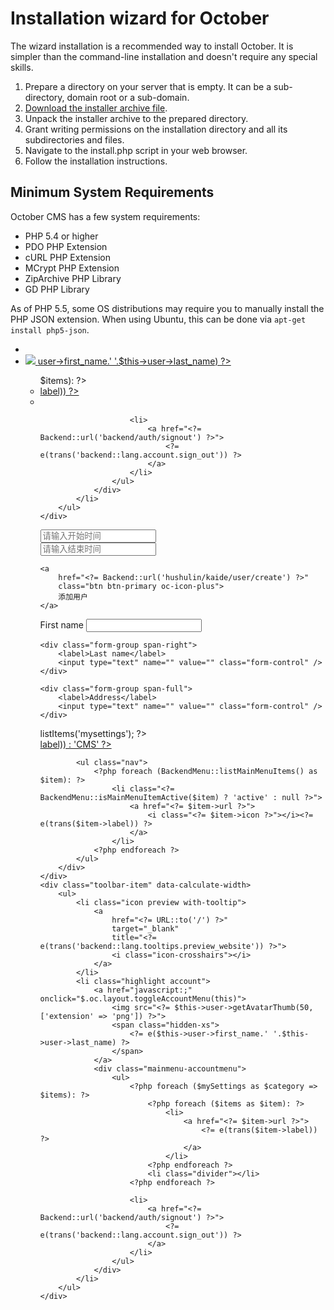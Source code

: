 # Installation wizard for October

The wizard installation is a recommended way to install October. It is simpler than the command-line installation and doesn't require any special skills.

1. Prepare a directory on your server that is empty. It can be a sub-directory, domain root or a sub-domain.
1. [Download the installer archive file](https://github.com/octobercms/install/archive/master.zip).
1. Unpack the installer archive to the prepared directory.
1. Grant writing permissions on the installation directory and all its subdirectories and files.
1. Navigate to the install.php script in your web browser.
1. Follow the installation instructions.

## Minimum System Requirements

October CMS has a few system requirements:

* PHP 5.4 or higher
* PDO PHP Extension
* cURL PHP Extension
* MCrypt PHP Extension
* ZipArchive PHP Library
* GD PHP Library

As of PHP 5.5, some OS distributions may require you to manually install the PHP JSON extension.
When using Ubuntu, this can be done via ``apt-get install php5-json``.


<div class="toolbar-item" data-calculate-width>
        <ul>
            <li class="icon preview with-tooltip">
                <a
                    href="<?= URL::to('/') ?>"
                    target="_blank"
                    title="<?= e(trans('backend::lang.tooltips.preview_website')) ?>">
                    <i class="icon-crosshairs"></i>
                </a>
            </li>
            <li class="highlight account">
                <a href="javascript:;" onclick="$.oc.layout.toggleAccountMenu(this)">
                    <img src="<?= $this->user->getAvatarThumb(50, ['extension' => 'png']) ?>">
                    <span class="hidden-xs">
                        <?= e($this->user->first_name.' '.$this->user->last_name) ?>
                    </span>
                </a>
                <div class="mainmenu-accountmenu">
                    <ul>
                        <?php foreach ($mySettings as $category => $items): ?>
                            <?php foreach ($items as $item): ?>
                                <li>
                                    <a href="<?= $item->url ?>">
                                        <?= e(trans($item->label)) ?>
                                    </a>
                                </li>
                            <?php endforeach ?>
                            <li class="divider"></li>
                        <?php endforeach ?>

                        <li>
                            <a href="<?= Backend::url('backend/auth/signout') ?>">
                                <?= e(trans('backend::lang.account.sign_out')) ?>
                            </a>
                        </li>
                    </ul>
                </div>
            </li>
        </ul>
    </div>




<div data-control="toolbar">

<div id="DatePicker-formPublishedAt-published_at-1" class="field-datepicker" data-control="datepicker" data-min-date="2000-01-01 00:00:00" data-max-date="2020-12-31 00:00:00">
    <div class="input-with-icon right-align">
        <i class="icon icon-calendar-o"></i>
        <input id="DatePicker-formPublishedAt-input-published_at-1" name="start" value="" class="form-control align-right" autocomplete="off" type="text" placeholder="请输入开始时间">
    </div>
</div>
<div id="DatePicker-formPublishedAt-published_at-2" class="field-datepicker" data-control="datepicker" data-min-date="2000-01-01 00:00:00" data-max-date="2020-12-31 00:00:00">
    <div class="input-with-icon right-align">
        <i class="icon icon-calendar-o"></i>
        <input id="DatePicker-formPublishedAt-input-published_at-2" name="end" value="" class="form-control align-right" autocomplete="off" type="text" placeholder="请输入结束时间">
    </div>
</div>

    <a
        href="<?= Backend::url('hushulin/kaide/user/create') ?>"
        class="btn btn-primary oc-icon-plus">
        添加用户
    </a>
</div>


<form class="form-elements" role="form">
    <div class="form-group span-left">
        <label>First name</label>
        <input type="text" name="" value="" class="form-control" />
    </div>

    <div class="form-group span-right">
        <label>Last name</label>
        <input type="text" name="" value="" class="form-control" />
    </div>

    <div class="form-group span-full">
        <label>Address</label>
        <input type="text" name="" value="" class="form-control" />
    </div>
</form>



<?php
    $activeItem = BackendMenu::getActiveMainMenuItem();
    $mySettings = System\Classes\SettingsManager::instance()->listItems('mysettings');
?>
<nav class="navbar control-toolbar" id="layout-mainmenu" role="navigation">
    <div class="toolbar-item toolbar-primary">
        <div data-control="toolbar">
            <a class="menu-toggle" href="javascript:;">
                <i class="icon-bars"></i>
                <?= $activeItem ? e(trans($activeItem->label)) : 'CMS' ?>
            </a>

            <ul class="nav">
                <?php foreach (BackendMenu::listMainMenuItems() as $item): ?>
                    <li class="<?= BackendMenu::isMainMenuItemActive($item) ? 'active' : null ?>">
                        <a href="<?= $item->url ?>">
                            <i class="<?= $item->icon ?>"></i><?= e(trans($item->label)) ?>
                        </a>
                    </li>
                <?php endforeach ?>
            </ul>
        </div>
    </div>
    <div class="toolbar-item" data-calculate-width>
        <ul>
            <li class="icon preview with-tooltip">
                <a
                    href="<?= URL::to('/') ?>"
                    target="_blank"
                    title="<?= e(trans('backend::lang.tooltips.preview_website')) ?>">
                    <i class="icon-crosshairs"></i>
                </a>
            </li>
            <li class="highlight account">
                <a href="javascript:;" onclick="$.oc.layout.toggleAccountMenu(this)">
                    <img src="<?= $this->user->getAvatarThumb(50, ['extension' => 'png']) ?>">
                    <span class="hidden-xs">
                        <?= e($this->user->first_name.' '.$this->user->last_name) ?>
                    </span>
                </a>
                <div class="mainmenu-accountmenu">
                    <ul>
                        <?php foreach ($mySettings as $category => $items): ?>
                            <?php foreach ($items as $item): ?>
                                <li>
                                    <a href="<?= $item->url ?>">
                                        <?= e(trans($item->label)) ?>
                                    </a>
                                </li>
                            <?php endforeach ?>
                            <li class="divider"></li>
                        <?php endforeach ?>

                        <li>
                            <a href="<?= Backend::url('backend/auth/signout') ?>">
                                <?= e(trans('backend::lang.account.sign_out')) ?>
                            </a>
                        </li>
                    </ul>
                </div>
            </li>
        </ul>
    </div>
</nav>